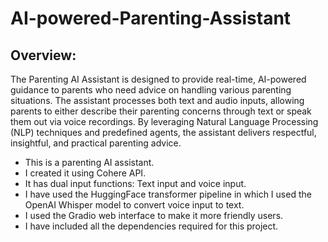 # AI-powered-Parenting-Assistant

## Overview: 
The Parenting AI Assistant is designed to provide real-time, AI-powered guidance to parents who need advice on handling various parenting situations. The assistant processes both text and audio inputs, allowing parents to either describe their parenting concerns through text or speak them out via voice recordings. By leveraging Natural Language Processing (NLP) techniques and predefined agents, the assistant delivers respectful, insightful, and practical parenting advice.
- This is a parenting AI assistant. 
- I created it using Cohere API.
- It has dual input functions: Text input and voice input.
- I have used the HuggingFace transformer pipeline in which I used the OpenAI Whisper model to convert voice input to text. 
- I used the Gradio web interface to make it more friendly users.
- I have included all the dependencies required for this project.
